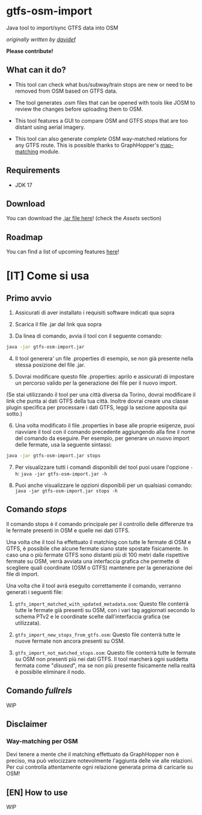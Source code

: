 # gtfs-osm-import
Java tool to import/sync GTFS data into OSM 
  
*originally written by [davidef](https://github.com/davidef)*

**Please contribute!**


## What can it do?

- This tool can check what bus/subway/train stops are new or need to be removed from OSM based on GTFS data.

- The tool generates .osm files that can be opened with tools like JOSM to review the changes before uploading them to OSM.

- This tool features a GUI to compare OSM and GTFS stops that are too distant using aerial imagery.

- This tool can also generate *complete* OSM way-matched relations for any GTFS route. This is possible thanks to GraphHopper's [map-matching](https://github.com/graphhopper/graphhopper/tree/master/map-matching) module.



## Requirements
- JDK 17

## Download

You can download the [.jar file here](https://github.com/Gabboxl/gtfs-osm-import/releases/latest)! (check the *Assets* section)

## Roadmap

You can find a list of upcoming features [here](https://github.com/users/Gabboxl/projects/3)!



# [IT] Come si usa

## Primo avvio

1) Assicurati di aver installato i requisiti software indicati  qua sopra

2) Scarica il file .jar dal link qua sopra

3) Da linea di comando, avvia il tool con il seguente comando:
```bash
java -jar gtfs-osm-import.jar
```

4) Il tool generera' un file .properties di esempio, se non già presente nella stessa posizione del file .jar.

5) Dovrai modificare questo file .properties: aprilo e assicurati di impostare un percorso valido per la generazione dei file per il nuovo import. 

(Se stai utilizzando il tool per una città diversa da Torino, dovrai modificare il link che punta ai dati GTFS della tua città. Inoltre dovrai creare una classe plugin specifica per processare i dati GTFS, leggi la sezione apposita qui sotto.)

6) Una volta modificato il file .properties in base alle proprie esigenze, puoi riavviare il tool con il comando precedente aggiungendo alla fine il nome del comando da eseguire. 
Per esempio, per generare un nuovo import delle fermate, usa la seguente sintassi:
```bash
java -jar gtfs-osm-import.jar stops
```

7) Per visualizzare tutti i comandi disponibili del tool puoi usare l'opzione `-h`: `java -jar gtfs-osm-import.jar -h`

8) Puoi anche visualizzare le opzioni disponibili per un qualsiasi comando: `java -jar gtfs-osm-import.jar stops -h`

## Comando *stops*

Il comando stops è il comando principale per il controllo delle differenze tra le fermate presenti in OSM e quelle nei dati GTFS.

Una volta che il tool ha effettuato il matching con tutte le fermate di OSM e GTFS, è possibile che alcune fermate siano state spostate fisicamente.
In caso una o più fermate GTFS sono distanti più di 100 metri dalle rispettive fermate su OSM, verrà avviata una interfaccia grafica che permette di scegliere quali coordinate (OSM o GTFS) mantenere per la generazione dei file di import.

Una volta che il tool avrà eseguito correttamente il comando, verranno generati i seguenti file:

1) `gtfs_import_matched_with_updated_metadata.osm`: Questo file conterrà tutte le fermate già presenti su OSM, con i vari tag aggiornati secondo lo schema PTv2 e le coordinate scelte dall'interfaccia grafica (se utilizzata).

2) `gtfs_import_new_stops_from_gtfs.osm`: Questo file conterrà tutte le nuove fermate non ancora presenti su OSM.


3) `gtfs_import_not_matched_stops.osm`: Questo file conterrà tutte le fermate su OSM non presenti più nei dati GTFS.
Il tool marcherà ogni suddetta fermata come "*disused*", ma se non più presente fisicamente nella realtà è possibile eliminare il nodo.




## Comando *fullrels*
WIP

## Disclaimer

### Way-matching per OSM
Devi tenere a mente che il matching effettuato da GraphHopper non è preciso, ma può velocizzare notevolmente l'aggiunta delle vie alle relazioni. Per cui controlla attentamente ogni relazione generata prima di caricarle su OSM! 

## [EN] How to use
WIP
